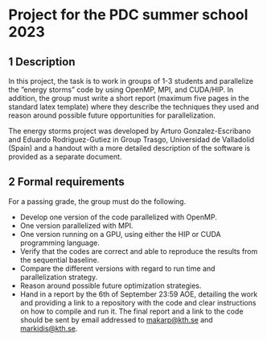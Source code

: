 # Project for the PDC summer school 2023

## 1 Description
In this project, the task is to work in groups of 1-3 students and parallelize the
”energy storms” code by using OpenMP, MPI, and CUDA/HIP. In addition,
the group must write a short report (maximum five pages in the standard latex
template) where they describe the techniques they used and reason around
possible future opportunities for parallelization.

The energy storms project was developed by Arturo Gonzalez-Escribano and
Eduardo Rodriguez-Gutiez in Group Trasgo, Universidad de Valladolid (Spain)
and a handout with a more detailed description of the software is provided as a
separate document.

## 2 Formal requirements
For a passing grade, the group must do the following.
- Develop one version of the code parallelized with OpenMP.
- One version parallelized with MPI.
- One version running on a GPU, using either the HIP or CUDA programming
language.
- Verify that the codes are correct and able to reproduce the results from
the sequential baseline.
- Compare the different versions with regard to run time and parallelization
strategy.
- Reason around possible future optimization strategies.
- Hand in a report by the 6th of September 23:59 AOE, detailing the work
and providing a link to a repository with the code and clear instructions on
how to compile and run it. The final report and a link to the code should
be sent by email addressed to makarp@kth.se and markidis@kth.se.

